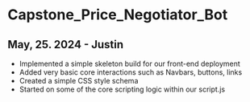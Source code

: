 # Capstone_Price_Negotiator_Bot

## May, 25. 2024 - Justin
+ Implemented a simple skeleton build for our front-end deployment
+ Added very basic core interactions such as Navbars, buttons, links
+ Created a simple CSS style schema
+ Started on some of the core scripting logic within our script.js
